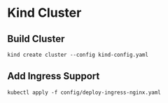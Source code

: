 # Kind Cluster

## Build Cluster
```
kind create cluster --config kind-config.yaml
```

## Add Ingress Support
```
kubectl apply -f config/deploy-ingress-nginx.yaml
```

